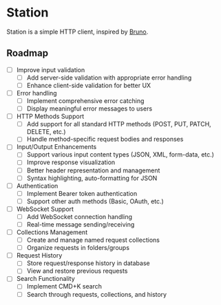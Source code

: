# Station

Station is a simple HTTP client, inspired by [Bruno](https://github.com/usebruno/bruno).

## Roadmap

- [ ] Improve input validation
  - [ ] Add server-side validation with appropriate error handling
  - [ ] Enhance client-side validation for better UX
- [ ] Error handling
  - [ ] Implement comprehensive error catching
  - [ ] Display meaningful error messages to users
- [ ] HTTP Methods Support
  - [ ] Add support for all standard HTTP methods (POST, PUT, PATCH, DELETE, etc.)
  - [ ] Handle method-specific request bodies and responses
- [ ] Input/Output Enhancements
  - [ ] Support various input content types (JSON, XML, form-data, etc.)
  - [ ] Improve response visualization
  - [ ] Better header representation and management
  - [ ] Syntax highlighting, auto-formatting for JSON
- [ ] Authentication
  - [ ] Implement Bearer token authentication
  - [ ] Support other auth methods (Basic, OAuth, etc.)
- [ ] WebSocket Support
  - [ ] Add WebSocket connection handling
  - [ ] Real-time message sending/receiving
- [ ] Collections Management
  - [ ] Create and manage named request collections
  - [ ] Organize requests in folders/groups
- [ ] Request History
  - [ ] Store request/response history in database
  - [ ] View and restore previous requests
- [ ] Search Functionality
  - [ ] Implement CMD+K search
  - [ ] Search through requests, collections, and history
